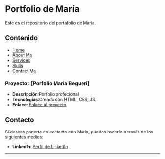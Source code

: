 # Portfolio de María

Este es el repositorio del portafolio de María.
## Contenido

- [Home](#home)
- [About Me](#aboutMe)
- [Services](#services)
- [Skills](#skills)
- [Contact Me](#contactMe)

### Proyecto : [Porfolio Maria Begueri]

- **Descripción**:Porfolio profecional
- **Tecnologías**:Creado con HTML, CSS, JS.
- **Enlace**: [Enlace al proyecto](https://mariaisabel-begueri.netlify.app/)

## Contacto

Si deseas ponerte en contacto con María, puedes hacerlo a través de los siguientes medios:

- **LinkedIn**: [Perfil de LinkedIn](https://www.linkedin.com/in/maria-i-begueri/)

---

